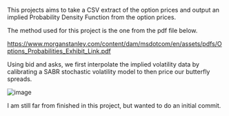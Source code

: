 This projects aims to take a CSV extract of the option prices and output an implied Probability Density Function from the option prices.

The method used for this project is the one from the pdf file below. 

https://www.morganstanley.com/content/dam/msdotcom/en/assets/pdfs/Options_Probabilities_Exhibit_Link.pdf


Using bid and asks, we first interpolate the implied volatility data by calibrating a SABR stochastic volatility model to then price our butterfly spreads.

![image](https://github.com/1leolem1/Implied-PDF-from-crypto-option-prices/assets/58358116/9b98c48e-cc81-4e75-a36c-3503838edf24)


I am still far from finished in this project, but wanted to do an initial commit.
